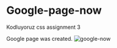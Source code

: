 # Google-page-now
Kodluyoruz css assignment 3


Google page was created.
![google-now](https://user-images.githubusercontent.com/45533057/143046423-117d9722-84af-4c31-b508-ef18ee059a88.png)
